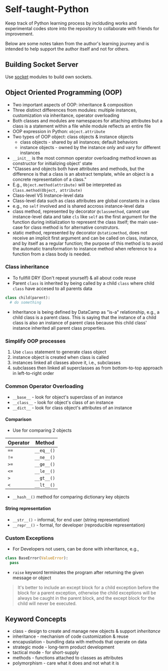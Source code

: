# Self-taught-Python

Keep track of Python learning process by inclduding works and experimental codes store into the repository to collaborate with friends for improvement.

Below are some notes taken from the author's learning journey and is intended to help support the author itself and not for others.

## Building Socket Server

Use [socket](https://docs.python.org/3/library/socket.html) modules to build own sockets.

## Object Oriented Programming (OOP)

* Two important aspects of OOP: inheritance & composition
* Three distinct differences from modules: multiple instances, customization via inheritance, operator overloading
* Both classes and modules are namespaces for attaching attributes but a class is a statement within a file while module reflects an entire file
* OOP expression in Python: `object.attribute`
* Two types of OOP object: class objects & instance objects
  * class objects - shared by all instances; default behaviors
  * instance objects - owned by the instance only and vary for different instances
* `__init__` is the most common operator overloading method known as constructor for initializing object' state
* "Classes and objects both have attributes and methods, but the difference is that a class is an abstract template, while an object is a concrete representation of a class."
 * E.g., `Object.method(attribute)` will be interpreted as `Class.method(Object, attribute)`
* Class-level VS Instance-level data
 * Class-level data such as class attributes are global constants in a class
 * e.g., no `self` involved and is shared accross instance-level data
* class method, represented by decorator `@classmethod`, cannot use instance-level data and take `cls` like `self` as the first argument for the function during initialization to represent the class itself; the main use-case for class method is for alternative construtors.
* static method, represented by decorator `@staticmethod`, does not receive an implicit first argument and can be called on class, instance, and by itself as a regular function; the purpose of this method is to avoid the automatic transformation to instance method when reference to a function from a class body is needed.

### Class inheritance

* To fullfill DRY (Don't repeat yourself) & all about code reuse
* Parent `class` is inherited by being called by a child `class` where child `class` have accesed to all parents data 
```python
class child(parent):
  # do something
```
* Inheritance is being defined by DataCamp as "is-a" relationship, e.g., a child class is a parent class. This is saying that the instance of a child class is also an instance of parent class because this child class' instance inherited all parent class properties.

### Simplify OOP processes

1. Use `class` statement to generate class object
2. instance object is created when class is called
3. instances linked all classes above it, i.e., subclasses
4. subclasses then linked all superclasses as from bottom-to-top approach in left-to-right order

### Common Operator Overloading

* `__base__` - look for object's superclass of an instance
* `__class__` - look for object's class of an instance
* `__dict__` - look for class object's attributes of an instance

#### Comparison

* Use for comparing 2 objects

| Operator | Method |
|----|----|
| `==` | `__eq__()` |
| `!=` | `__ne__()` |
| `>=` | `__ge__()` |
| `<=` | `__le__()` |
| `>` | `__gt__()` |
| `<` | `__lt__()` |

* `__hash__()` method for comparing dictionary key objects

#### String representation

* `__str__()` - informal, for end user (string representation)
* `__repr__()` - formal, for developer (reproducible representation)

### Custom Exceptions

* For Developers not users, can be done with inheritance, e.g.,
```python
class BaseError(ValueError):
  pass
```
* `raise` keyword terminates the program after returning the given message or object

> It's better to include an except block for a child exception before the block for a parent exception, otherwise the child exceptions will be always be caught in the parent block, and the except block for the child will never be executed.

## Keyword Concepts

* class - design to create and manage new objects & support *inheritance*
* inheritance - mechanism of code customization & reuse
* encapuslation - bundling data with methods that operate on data
* strategic mode - long-term product development
* tactical mode - for short-supply
* methods - functions attached to classes as attributes
* polymorphism - care what it does and not what it is
